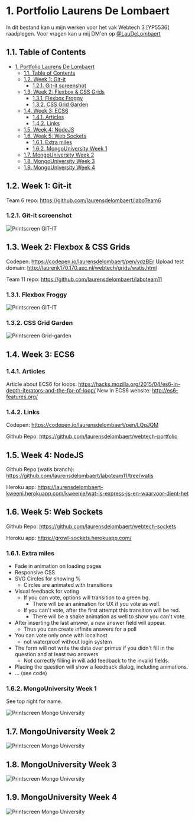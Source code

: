 # 1. Portfolio Laurens De Lombaert

In dit bestand kan u mijn werken voor het vak Webtech 3 [YP5536] raadplegen. Voor vragen kan u mij DM'en op [@LauDeLombaert](https://twitter.com/LauDeLombaert)

## 1.1. Table of Contents

<!-- TOC -->

- [1. Portfolio Laurens De Lombaert](#1-portfolio-laurens-de-lombaert)
    - [1.1. Table of Contents](#11-table-of-contents)
    - [1.2. Week 1: Git-it](#12-week-1-git-it)
        - [1.2.1. Git-it screenshot](#121-git-it-screenshot)
    - [1.3. Week 2: Flexbox & CSS Grids](#13-week-2-flexbox--css-grids)
        - [1.3.1. Flexbox Froggy](#131-flexbox-froggy)
        - [1.3.2. CSS Grid Garden](#132-css-grid-garden)
    - [1.4. Week 3: ECS6](#14-week-3-ecs6)
        - [1.4.1. Articles](#141-articles)
        - [1.4.2. Links](#142-links)
    - [1.5. Week 4: NodeJS](#15-week-4-nodejs)
    - [1.6. Week 5: Web Sockets](#16-week-5-web-sockets)
        - [1.6.1. Extra miles](#161-extra-miles)
        - [1.6.2. MongoUniversity Week 1](#162-mongouniversity-week-1)
    - [1.7. MongoUniversity Week 2](#17-mongouniversity-week-2)
    - [1.8. MongoUniversity Week 3](#18-mongouniversity-week-3)
    - [1.9. MongoUniversity Week 4](#19-mongouniversity-week-4)

<!-- /TOC -->

## 1.2. Week 1: Git-it

Team 6 repo: <https://github.com/laurensdelombaert/laboTeam6>

### 1.2.1. Git-it screenshot

![Printscreen GIT-IT](http://laurenk170.170.axc.nl/webtech/gitit.png)

## 1.3. Week 2: Flexbox & CSS Grids

Codepen: <https://codepen.io/laurensdelombaert/pen/vdzBEr>
Upload test domain: <http://laurenk170.170.axc.nl/webtech/grids/watis.html>

Team 11 repo: <https://github.com/laurensdelombaert/laboteam11>

### 1.3.1. Flexbox Froggy

![Printscreen GIT-IT](http://laurenk170.170.axc.nl/webtech/froggy.png)

### 1.3.2. CSS Grid Garden

![Printscreen Grid-garden](http://laurenk170.170.axc.nl/webtech/grid.png)

## 1.4. Week 3: ECS6

### 1.4.1. Articles

Article about ECS6 for loops: <https://hacks.mozilla.org/2015/04/es6-in-depth-iterators-and-the-for-of-loop/>
New in ECS6 website: <http://es6-features.org/>

### 1.4.2. Links

Codepen: <https://codepen.io/laurensdelombaert/pen/LQqJQM>

Github Repo: <https://github.com/laurensdelombaert/webtech-portfolio>

## 1.5. Week 4: NodeJS

Github Repo (watis branch): <https://github.com/laurensdelombaert/laboteam11/tree/watis>

Heroku app: <https://laurensdelombaert-kweeni.herokuapp.com/kweenie/wat-is-express-js-en-waarvoor-dient-het>

## 1.6. Week 5: Web Sockets

Github Repo: <https://github.com/laurensdelombaert/webtech-sockets>

Heroku app: <https://growl-sockets.herokuapp.com/>

### 1.6.1. Extra miles

- Fade in animation on loading pages
- Responsive CSS
- SVG Circles for showing %
  - Circles are animated with transitions
- Visual feedback for voting
  - If you can vote, options will transition to a green bg.
    - There will be an animation for UX if you vote as well.
  - If you can't vote, after the first attempt this transition will be red.
    - There will be a shake animation as well to show you can't vote.
- After inserting the last answer, a new answer field will appear.
  - Thus you can create infinite answers for a poll
- You can vote only once with localhost
  - not waterproof without login system
- The form will not write the data over primus if you didn't fill in the question and at least two answers
  - Not correctly filling in will add feedback to the invalid fields.
- Placing the question will show a feedback dialog, including animations.
- ... (see code)

### 1.6.2. MongoUniversity Week 1

See top right for name.

![Printscreen Mongo University](http://laurenk170.170.axc.nl/webtech/mongo1.png)

## 1.7. MongoUniversity Week 2

![Printscreen Mongo University](http://laurenk170.170.axc.nl/webtech/mongo2.png)

## 1.8. MongoUniversity Week 3

![Printscreen Mongo University](http://laurenk170.170.axc.nl/webtech/mongo3.png)

## 1.9. MongoUniversity Week 4

![Printscreen Mongo University](http://laurenk170.170.axc.nl/webtech/mongo4.png)